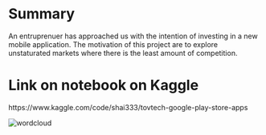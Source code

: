  <h1> Summary </h1>
   An entruprenuer has approached us with the intention of investing in a new mobile application. 
  The motivation of this project are to explore unstaturated markets where there is the least amount of competition. 
  
  
<h1> Link on notebook on Kaggle </h1>
    https://www.kaggle.com/code/shai333/tovtech-google-play-store-apps


![wordcloud](https://github.com/shaigit/tovtech-google-app-store/assets/1949679/87786afb-c4df-410b-ab4c-32fa49786ea3)
